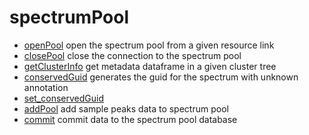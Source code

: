 # spectrumPool



+ [openPool](spectrumPool/openPool.1) open the spectrum pool from a given resource link
+ [closePool](spectrumPool/closePool.1) close the connection to the spectrum pool
+ [getClusterInfo](spectrumPool/getClusterInfo.1) get metadata dataframe in a given cluster tree
+ [conservedGuid](spectrumPool/conservedGuid.1) generates the guid for the spectrum with unknown annotation
+ [set_conservedGuid](spectrumPool/set_conservedGuid.1) 
+ [addPool](spectrumPool/addPool.1) add sample peaks data to spectrum pool
+ [commit](spectrumPool/commit.1) commit data to the spectrum pool database
